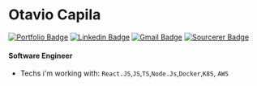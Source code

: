 # Otavio Capila
[![Portfolio Badge](https://img.shields.io/badge/Website-otaviocapila.dev-black?style=flat-square)](https://iam.otaviocapila.dev)
[![Linkedin Badge](https://img.shields.io/badge/-otaviocapilla-blue?style=flat-square&logo=Linkedin&logoColor=white&link=https://www.linkedin.com/in/otaviocapilla/)](https://www.linkedin.com/in/otaviocapilla/)
[![Gmail Badge](https://img.shields.io/badge/-otaviocapila@gmail.com-c14438?style=flat-square&logo=Gmail&logoColor=white&link=mailto:otaviocapila@gmail.com)](mailto:otaviocapila@gmail.com)
[![Sourcerer Badge](https://img.shields.io/badge/Sourcerer-otaviocapila-yellowgreen?style=flat-square)](https://sourcerer.io/otaviocapila)


#### Software Engineer

- Techs i'm working with: `React.JS`,`JS`,`TS`,`Node.Js`,`Docker`,`K8S`, `AWS`

